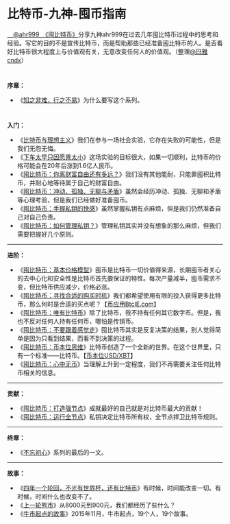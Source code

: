 # 比特币-九神-囤币指南

 [　@ahr999　](https://weibo.com/ahr999)[《囤比特币》](http://ahr999.com/xubtc.htm)分享九神ahr999在过去几年囤比特币过程中的思考和经验。写它的目的不是宣传比特币，而是帮助那些已经准备囤比特币的人。是否看好比特币很大程度上与价值观有关，无意改变任何人的价值观。（整理[@玛雅cndx](http://jdoge.com/)）

#

**序章：**

*   《[知之非难，行之不易](xu-zhang)》为什么要写这个系列。

#

**入门：**

*   《[比特币与理想主义](https://coxxa.github.io/bitcoin-ahr999-HODL/#/di-yi-zhang)》我们在参与一场社会实验，它存在失败的可能性，但是我们无怨无悔。
*   《[下车太早只因愿景太小](https://coxxa.github.io/bitcoin-ahr999-HODL/#/di-er-zhang)》这场实验的目标很大，如果一切顺利，比特币的价格可能会在20年后涨到1.6亿人民币。
*   《[囤比特币：你离财富自由还有多远？](https://coxxa.github.io/bitcoin-ahr999-HODL/#/di-er-san)》我们没有其他能耐，只能靠囤积比特币，并耐心地等待属于自己的财富自由。
*   《[囤比特币：冲动、孤独、无聊与矛盾](https://coxxa.github.io/bitcoin-ahr999-HODL/#/di-si-zhang)》虽然会经历冲动、孤独、无聊和矛盾等心理考验，但是我们已经做好准备囤币。
*   《[囤比特币：手握私钥的快感](https://coxxa.github.io/bitcoin-ahr999-HODL/#/di-wu-zhang)》虽然掌握私钥有点麻烦，但是我们仍然准备自己对自己负责。
*   《[囤比特币：如何管理私钥？](https://coxxa.github.io/bitcoin-ahr999-HODL/#/di-liu-zhang)》管理私钥其实并没有想象的那么麻烦，但我们需要把握好几个原则。

***

**进阶：**

*   《[囤比特币：基本价格模型](https://coxxa.github.io/bitcoin-ahr999-HODL/#/di-qi-zhang)》囤币是比特币一切价值得来源，长期囤币者关心的去中心化和安全性是比特币首先要保证的特性。每次产量减半，囤币需求不变，但比特币供应减少，价格必涨。
*   《[囤比特币：寻找合适的购买时机](https://coxxa.github.io/bitcoin-ahr999-HODL/#/di-ba-zhang)》我们都希望使用有限的投入获得更多比特币，那么何时是合适的买点呢？【[币应用BtcIE.com](http://btcie.com)】
*   《[囤比特币：唯有比特币](https://coxxa.github.io/bitcoin-ahr999-HODL/#/di-jiu-zhang)》除了比特币，我不持有任何其它数字币。但是，我也不反对任何人持有任何币，哪怕是传销币。
*   《[囤比特币：不要跟着感觉走](https://coxxa.github.io/bitcoin-ahr999-HODL/#/di-shi-zhang)》囤比特币其实是反复决策的结果，别人觉得简单是因为只看到结果，而看不到决策的过程。
*   《[囤比特币：币本位思维](https://coxxa.github.io/bitcoin-ahr999-HODL/#/di-shi-yi-zhang)》比特币创造了一个全新的世界。在这个世界里，只有一个标准——比特币。【[币本位USD/XBT](http://btcie.com/btc)】
*   《[囤比特币：心中无币](https://coxxa.github.io/bitcoin-ahr999-HODL/#/di-shi-er-zhang)》当理解上升到一定程度，我们不再需要关注任何比特币相关的信息。

***

**贡献：**

*   《[囤比特币：打造强节点](https://coxxa.github.io/bitcoin-ahr999-HODL/#/di-shi-san-zhang)》成就最好的自己就是对比特币最大的贡献！
*   《[囤比特币：运行全节点](https://coxxa.github.io/bitcoin-ahr999-HODL/#/di-shi-si-zhang)》私钥决定比特币所有权，全节点捍卫比特币规则。

***

**终章：**

*   《[不忘初心](https://coxxa.github.io/bitcoin-ahr999-HODL/#/zhong-zhang)》系列的最后的一文。

***

**故事：**

*   《[四年一个轮回，不光有世界杯，还有比特币](https://coxxa.github.io/bitcoin-ahr999-HODL/#/gu-shi-yi)》有时候，时间能改变一切。有时候，时间什么也改变不了。
*   《[上一轮熊市](https://coxxa.github.io/bitcoin-ahr999-HODL/#/gu-shi-er)》从8000元到900元，我们都经历了些什么？
*   《[牛市起点的故事](https://coxxa.github.io/bitcoin-ahr999-HODL/#/gu-shi-san)》2015年11月，牛市起点，19个人，19个故事。


